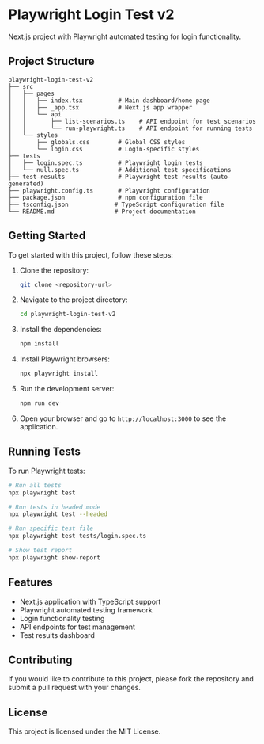 # Playwright Login Test v2

Next.js project with Playwright automated testing for login functionality.

## Project Structure

```
playwright-login-test-v2
├── src
│   ├── pages
│   │   ├── index.tsx          # Main dashboard/home page
│   │   ├── _app.tsx           # Next.js app wrapper
│   │   └── api
│   │       ├── list-scenarios.ts    # API endpoint for test scenarios
│   │       └── run-playwright.ts    # API endpoint for running tests
│   └── styles
│       ├── globals.css        # Global CSS styles
│       └── login.css          # Login-specific styles
├── tests
│   ├── login.spec.ts          # Playwright login tests
│   └── null.spec.ts           # Additional test specifications
├── test-results               # Playwright test results (auto-generated)
├── playwright.config.ts       # Playwright configuration
├── package.json               # npm configuration file
├── tsconfig.json             # TypeScript configuration file
└── README.md                 # Project documentation
```

## Getting Started

To get started with this project, follow these steps:

1. Clone the repository:

    ```bash
    git clone <repository-url>
    ```

2. Navigate to the project directory:

    ```bash
    cd playwright-login-test-v2
    ```

3. Install the dependencies:

    ```bash
    npm install
    ```

4. Install Playwright browsers:

    ```bash
    npx playwright install
    ```

5. Run the development server:

    ```bash
    npm run dev
    ```

6. Open your browser and go to `http://localhost:3000` to see the application.

## Running Tests

To run Playwright tests:

```bash
# Run all tests
npx playwright test

# Run tests in headed mode
npx playwright test --headed

# Run specific test file
npx playwright test tests/login.spec.ts

# Show test report
npx playwright show-report
```

## Features

-   Next.js application with TypeScript support
-   Playwright automated testing framework
-   Login functionality testing
-   API endpoints for test management
-   Test results dashboard

## Contributing

If you would like to contribute to this project, please fork the repository and submit a pull request with your changes.

## License

This project is licensed under the MIT License.

